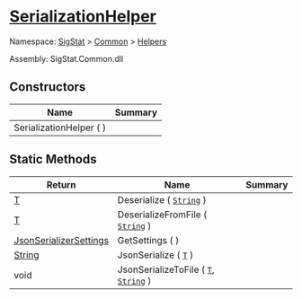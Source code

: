 # [SerializationHelper](./SerializationHelper.md)

Namespace: [SigStat]() > [Common]() > [Helpers]()

Assembly: SigStat.Common.dll


## Constructors

| Name | Summary | 
| --- | --- | 
| SerializationHelper (  ) |  | 


## Static Methods

| Return | Name | Summary | 
| --- | --- | --- | 
| [T](./SerializationHelper.md) | Deserialize ( [`String`](https://docs.microsoft.com/en-us/dotnet/api/System.String) ) |  | 
| [T](./SerializationHelper.md) | DeserializeFromFile ( [`String`](https://docs.microsoft.com/en-us/dotnet/api/System.String) ) |  | 
| [JsonSerializerSettings](./SerializationHelper.md) | GetSettings (  ) |  | 
| [String](https://docs.microsoft.com/en-us/dotnet/api/System.String) | JsonSerialize ( [`T`](./SerializationHelper.md) ) |  | 
| void | JsonSerializeToFile ( [`T`](./SerializationHelper.md), [`String`](https://docs.microsoft.com/en-us/dotnet/api/System.String) ) |  | 


